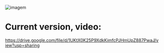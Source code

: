 ![imagem](https://user-images.githubusercontent.com/15989933/156068528-9c3d45a9-64ab-479f-9e2b-fbe97fe089b2.png)
# Current version, video:
https://drive.google.com/file/d/1UKtX0K25P9XdkKimfcPJHmUpZ887PwaJ/view?usp=sharing
